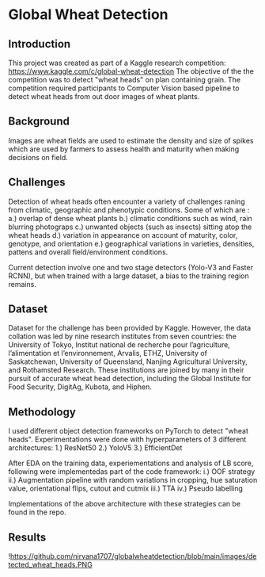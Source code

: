 # Global Wheat Detection
## Introduction
This project was created as part of a Kaggle research competition: https://www.kaggle.com/c/global-wheat-detection
The objective of the the competition was to detect "wheat heads" on plan containing grain.
The competition required participants to Computer Vision based pipeline to detect wheat heads from out door images of wheat plants.

## Background
Images are wheat fields are used to estimate the density and size of spikes which are used by farmers to assess health and maturity when making decisions on field. 

## Challenges
Detection of wheat heads often encounter a variety of challenges raning from climatic, geographic and phenotypic conditions. Some of which are :
a.) overlap of dense wheat plants
b.) climatic conditions such as wind, rain blurring photograps
c.) unwanted objects (such as insects) sitting atop the wheat heads
d.) variation in appearance on account of maturity, color, genotype, and orientation
e.) geographical variations in varieties, densities, pattens and overall field/environment conditions.

Current detection involve one and two stage detectors (Yolo-V3 and Faster RCNN), but when trained with a large dataset, a bias to the training region remains.

## Dataset
Dataset for the challenge has been provided by Kaggle. However, the data collation was led by nine research institutes from seven countries: the University of Tokyo, Institut national de recherche pour l’agriculture, l’alimentation et l’environnement, Arvalis, ETHZ, University of Saskatchewan, University of Queensland, Nanjing Agricultural University, and Rothamsted Research. These institutions are joined by many in their pursuit of accurate wheat head detection, including the Global Institute for Food Security, DigitAg, Kubota, and Hiphen.

## Methodology

I used different object detection frameworks on PyTorch to detect "wheat heads". Experimentations were done with hyperparameters of 3 different architectures:
1.) ResNet50
2.) YoloV5
3.) EfficientDet

After EDA on the training data, experiementations and analysis of LB score, following were implementedas part of the code framework:
i.) OOF strategy
ii.) Augmentation pipeline with random variations in cropping, hue saturation value, orientational flips, cutout and cutmix
iii.) TTA 
iv.) Pseudo labelling

Implementations of the above architecture with these strategies can be found in the repo.

## Results

!https://github.com/nirvana1707/globalwheatdetection/blob/main/images/detected_wheat_heads.PNG
